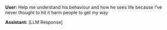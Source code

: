 **User:**
Help me understand his behaviour and how he sees life because I've never thought to hit it harm people to get my way

**Assistant:**
[LLM Response]

